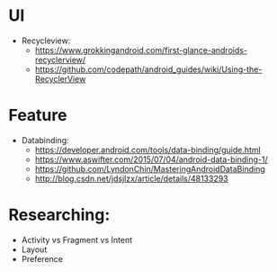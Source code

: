 # UI
* Recycleview: 
  * https://www.grokkingandroid.com/first-glance-androids-recyclerview/
  * https://github.com/codepath/android_guides/wiki/Using-the-RecyclerView

# Feature
* Databinding:
  * https://developer.android.com/tools/data-binding/guide.html
  * https://www.aswifter.com/2015/07/04/android-data-binding-1/
  * https://github.com/LyndonChin/MasteringAndroidDataBinding
  * http://blog.csdn.net/jdsjlzx/article/details/48133293
  
 # Researching:
 * Activity vs Fragment vs Intent
 * Layout
 * Preference